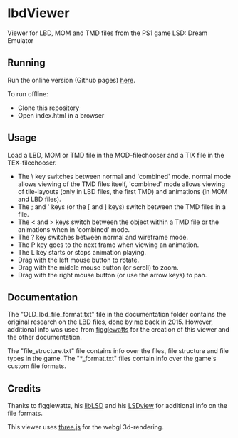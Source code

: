 # lbdViewer
Viewer for LBD, MOM and TMD files from the PS1 game LSD: Dream Emulator

## Running
Run the online version (Github pages) [here](https://angelo-wf.github.io/lbdViewer/).

To run offline:

* Clone this repository
* Open index.html in a browser

## Usage
Load a LBD, MOM or TMD file in the MOD-filechooser and a TIX file in the TEX-filechooser.

* The \\ key switches between normal and 'combined' mode. normal mode allows viewing of the TMD files itself, 'combined' mode allows viewing of tile-layouts (only in LBD files, the first TMD) and animations (in MOM and LBD files).
* The ; and ' keys (or the [ and ] keys) switch between the TMD files in a file.
* The < and > keys switch between the object within a TMD file or the animations when in 'combined' mode.
* The ? key switches between normal and wireframe mode.
* The P key goes to the next frame when viewing an animation.
* The L key starts or stops animation playing.
* Drag with the left mouse button to rotate.
* Drag with the middle mouse button (or scroll) to zoom.
* Drag with the right mouse button (or use the arrow keys) to pan.

## Documentation
The "OLD_lbd_file_format.txt" file in the documentation folder contains the original research on the LBD files, done by me back in 2015. However, additional info was used from [figglewatts](https://github.com/Figglewatts) for the creation of this viewer and the other documentation.

The "file_structure.txt" file contains info over the files, file structure and file types in the game. The "\*\_format.txt" files contain info over the game's custom file formats.

## Credits
Thanks to figglewatts, his [libLSD](https://github.com/figglewatts/libLSD) and his [LSDview](https://github.com/figglewatts/LSDview) for additional info on the file formats.

This viewer uses [three.js](https://threejs.org) for the webgl 3d-rendering.
